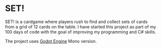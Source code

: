 ﻿# SET!
SET! is a cardgame where players rush to find and collect sets of cards from a grid of 12 cards on the table. I have started this project as part of my 100 days of code with the goal of improving my programming and C# skills.

The project uses [Godot Engine](https://godotengine.org/) Mono version.